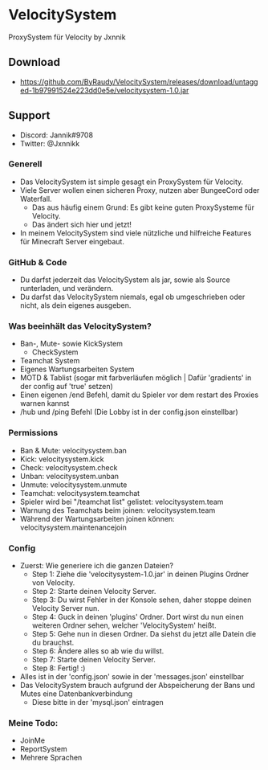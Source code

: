 # VelocitySystem

ProxySystem für Velocity by Jxnnik

## Download

- https://github.com/ByRaudy/VelocitySystem/releases/download/untagged-1b97991524e223dd0e5e/velocitysystem-1.0.jar

## Support

- Discord: Jannik#9708
- Twitter: @Jxnnikk

### Generell

- Das VelocitySystem ist simple gesagt ein ProxySystem für Velocity.
- Viele Server wollen einen sicheren Proxy, nutzen aber BungeeCord oder Waterfall.
    - Das aus häufig einem Grund: Es gibt keine guten ProxySysteme für Velocity.
    - Das ändert sich hier und jetzt!
- In meinem VelocitySystem sind viele nützliche und hilfreiche Features für Minecraft Server eingebaut.

### GitHub & Code

- Du darfst jederzeit das VelocitySystem als jar, sowie als Source runterladen, und verändern.
- Du darfst das VelocitySystem niemals, egal ob umgeschrieben oder nicht, als dein eigenes ausgeben.

### Was beeinhält das VelocitySystem?

- Ban-, Mute- sowie KickSystem
    - CheckSystem
- Teamchat System
- Eigenes Wartungsarbeiten System
- MOTD & Tablist (sogar mit farbverläufen möglich | Dafür 'gradients' in der config auf 'true' setzen)
- Einen eigenen /end Befehl, damit du Spieler vor dem restart des Proxies warnen kannst
- /hub und /ping Befehl (Die Lobby ist in der config.json einstellbar)

### Permissions

- Ban & Mute: velocitysystem.ban
- Kick: velocitysystem.kick
- Check: velocitysystem.check
- Unban: velocitysystem.unban
- Unmute: velocitysystem.unmute
- Teamchat: velocitysystem.teamchat
- Spieler wird bei "/teamchat list" gelistet: velocitysystem.team
- Warnung des Teamchats beim joinen: velocitysystem.team
- Während der Wartungsarbeiten joinen können: velocitysystem.maintenancejoin

### Config

- Zuerst: Wie generiere ich die ganzen Dateien?
    - Step 1: Ziehe die 'velocitysystem-1.0.jar' in deinen Plugins Ordner von Velocity.
    - Step 2: Starte deinen Velocity Server.
    - Step 3: Du wirst Fehler in der Konsole sehen, daher stoppe deinen Velocity Server nun.
    - Step 4: Guck in deinen 'plugins' Ordner. Dort wirst du nun einen weiteren Ordner sehen, welcher 'VelocitySystem'
      heißt.
    - Step 5: Gehe nun in diesen Ordner. Da siehst du jetzt alle Datein die du brauchst.
    - Step 6: Ändere alles so ab wie du willst.
    - Step 7: Starte deinen Velocity Server.
    - Step 8: Fertig! :)
- Alles ist in der 'config.json' sowie in der 'messages.json' einstellbar
- Das VelocitySystem brauch aufgrund der Abspeicherung der Bans und Mutes eine Datenbankverbindung
    - Diese bitte in der 'mysql.json' eintragen

### Meine Todo:

- JoinMe
- ReportSystem
- Mehrere Sprachen

